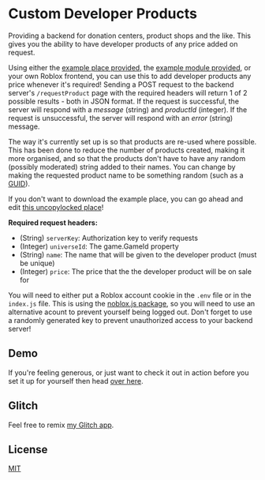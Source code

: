 # Custom Developer Products
Providing a backend for donation centers, product shops and the like. This gives you the ability to have developer products of any price added on request.

Using either the [example place provided](https://github.com/UsernameMissingOrNil/Custom-Developer-Products/raw/master/examples/CustomDonationSystem.rbxl), the [example module provided](https://raw.githubusercontent.com/UsernameMissingOrNil/Custom-Developer-Products/master/examples/RequestProduct.lua), or your own Roblox frontend, you can use this to add developer products any price whenever it's required! Sending a POST request to the backend server's `/requestProduct` page with the required headers will return 1 of 2 possible results - both in JSON format. If the request is successful, the server will respond with a *message* (string) and *productId* (integer). If the request is unsuccessful, the server will respond with an *error* (string) message.

The way it's currently set up is so that products are re-used where possible. This has been done to reduce the number of products created, making it more organised, and so that the products don't have to have any random (possibly moderated) string added to their names. You can change by making the requested product name to be something random (such as a [GUID](https://developer.roblox.com/en-us/api-reference/function/HttpService/GenerateGUID)).

If you don't want to download the example place, you can go ahead and edit [this uncopylocked place](https://www.roblox.com/games/4643041269/Uncopylocked-Donation-Center)!

**Required request headers:**
- (String) `serverKey`: Authorization key to verify requests
- (Integer) `universeId`: The game.GameId property
- (String) `name`: The name that will be given to the developer product (must be unique)
- (Integer) `price`: The price that the the developer product will be on sale for

You will need to either put a Roblox account cookie in the `.env` file or in the `index.js` file. This is using the [noblox.js package](https://github.com/suufi/noblox.js), so you will need to use an alternative acount to prevent yourself being logged out. Don't forget to use a randomly generated key to prevent unauthorized access to your backend server!

## Demo
If you're feeling generous, or just want to check it out in action before you set it up for yourself then head [over here](https://www.roblox.com/games/291509783/Donation-Center).

## Glitch
Feel free to remix [my Glitch app](https://glitch.com/edit/#!/custom-developer-products).

## License
[MIT](https://github.com/UsernameMissingOrNil/Custom-Developer-Products/blob/master/LICENSE)
